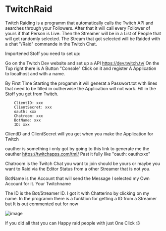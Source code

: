 # TwitchRaid

Twitch Raiding is a programm that automatically calls the Twitch API and searches through your Followers. After that it will call every Follower of yours if 
that Person is Live. Then the Streamer will be in a List of People that will get randomly selected. The Stream that got selected will be Raided with a 
chat "/Raid" commande in the Twitch Chat.

Importened Stoff you need to set up:

  Go on the Twitch Dev website and set up a API 
  https://dev.twitch.tv/
  On the Top right there is A Button "Console" Click on it and register A Application to localhost and with a name.
  
  By First Time Starting the progamm it will generat a Passwort.txt with lines that need to be filled in outherwise the Application will not work.
  Fill in the Stoff you get from Twitch.
  
        ClientID: xxx
        ClientSecret: xxx
        oauth: xxx
        Chatroom: xxx
        BotName: xxx
        ID: xxx

ClientID and ClientSecret will you get when you make the Application for Twitch

oauther is something i only got by going to this link to generate me the oauther
https://twitchapps.com/tmi/
Past it fully like "oauth: oauth:xxx"

Chatroom is the Twitch Chat you want to join should be yours or maybe you want to Raid via the Editor Status from a other Streamer that is not you.

BotName is the Account that will send the Message I selected my Own Account for it. Your Twitchname

The ID is the Bot/Streamer ID. I got it with Chatterino by clicking on my name. In the programm there is a funktion for getting a ID from a Streamer but
It is out commented out for now

![image](https://user-images.githubusercontent.com/57360895/183302030-0b19fa85-5f94-402f-a4a1-fe71cb9cb26b.png)



If you did all that you can Happy raid people with just One Click :3
